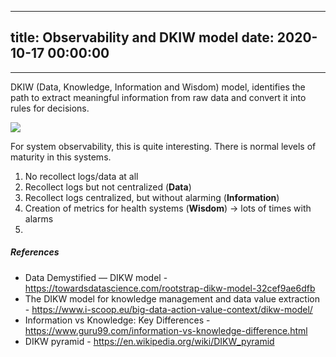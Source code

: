 
---
title: Observability and DKIW model
date: 2020-10-17 00:00:00
---
---

DKIW (Data, Knowledge, Information and Wisdom) model, identifies the path to extract meaningful information from raw data and convert it into rules for decisions.

![](<../images/Pasted image 20201017103400.png>)

For system observability, this is quite interesting. There is normal levels of maturity in this systems.

1. No recollect logs/data at all 
2. Recollect logs but not centralized (**Data**)
3. Recollect logs centralized, but without alarming (**Information**)
4. Creation of metrics for health systems (**Wisdom**) -> lots of times with alarms
5. 

##### References
- Data Demystified — DIKW model - https://towardsdatascience.com/rootstrap-dikw-model-32cef9ae6dfb
- The DIKW model for knowledge management and data value extraction - https://www.i-scoop.eu/big-data-action-value-context/dikw-model/
- Information vs Knowledge: Key Differences - https://www.guru99.com/information-vs-knowledge-difference.html
- DIKW pyramid - https://en.wikipedia.org/wiki/DIKW_pyramid